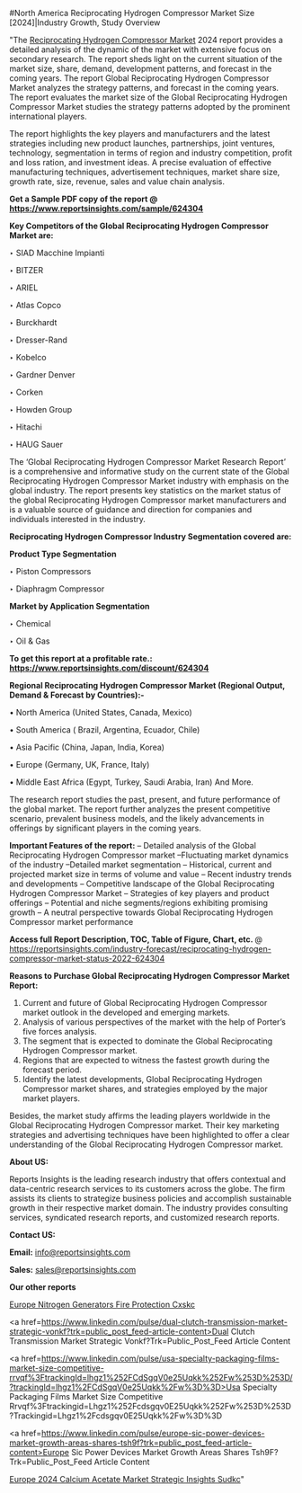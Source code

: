 #North America Reciprocating Hydrogen Compressor Market Size [2024]|Industry Growth, Study Overview

"The <a href=https://www.reportsinsights.com/sample/624304>Reciprocating Hydrogen Compressor Market</a> 2024 report provides a detailed analysis of the dynamic of the market with extensive focus on secondary research. The report sheds light on the current situation of the market size, share, demand, development patterns, and forecast in the coming years. The report Global Reciprocating Hydrogen Compressor Market analyzes the strategy patterns, and forecast in the coming years. The report evaluates the market size of the Global Reciprocating Hydrogen Compressor Market studies the strategy patterns adopted by the prominent international players.

The report highlights the key players and manufacturers and the latest strategies including new product launches, partnerships, joint ventures, technology, segmentation in terms of region and industry competition, profit and loss ration, and investment ideas. A precise evaluation of effective manufacturing techniques, advertisement techniques, market share size, growth rate, size, revenue, sales and value chain analysis.

<strong>Get a Sample PDF copy of the report @ <a href=https://www.reportsinsights.com/sample/624304 style=color:#0000ff;>https://www.reportsinsights.com/sample/624304</a></strong>

<strong>Key Competitors of the Global Reciprocating Hydrogen Compressor Market are:</strong>

‣ SIAD Macchine Impianti

‣ BITZER

‣ ARIEL

‣ Atlas Copco

‣ Burckhardt

‣ Dresser-Rand

‣ Kobelco

‣ Gardner Denver

‣ Corken

‣ Howden Group

‣ Hitachi

‣ HAUG Sauer

The ‘Global Reciprocating Hydrogen Compressor Market Research Report’ is a comprehensive and informative study on the current state of the Global Reciprocating Hydrogen Compressor Market industry with emphasis on the global industry. The report presents key statistics on the market status of the global Reciprocating Hydrogen Compressor market manufacturers and is a valuable source of guidance and direction for companies and individuals interested in the industry.

<strong>Reciprocating Hydrogen Compressor Industry Segmentation covered are:</strong>

<strong>Product Type Segmentation</strong>

‣    Piston Compressors

‣ Diaphragm Compressor

<strong>Market by Application Segmentation</strong>

‣   Chemical

‣ Oil & Gas

<strong>To get this report at a profitable rate.: <a href=https://www.reportsinsights.com/discount/624304 style=color:#0000ff;>https://www.reportsinsights.com/discount/624304</a></strong>

<strong>Regional Reciprocating Hydrogen Compressor Market (Regional Output, Demand &amp; Forecast by Countries):-</strong>

• North America (United States, Canada, Mexico)

• South America ( Brazil, Argentina, Ecuador, Chile)

• Asia Pacific (China, Japan, India, Korea)

• Europe (Germany, UK, France, Italy)

• Middle East Africa (Egypt, Turkey, Saudi Arabia, Iran) And More.

The research report studies the past, present, and future performance of the global market. The report further analyzes the present competitive scenario, prevalent business models, and the likely advancements in offerings by significant players in the coming years.

<strong>Important Features of the report:</strong>
– Detailed analysis of the Global Reciprocating Hydrogen Compressor market
–Fluctuating market dynamics of the industry
–Detailed market segmentation
– Historical, current and projected market size in terms of volume and value
– Recent industry trends and developments
– Competitive landscape of the Global Reciprocating Hydrogen Compressor Market
– Strategies of key players and product offerings
– Potential and niche segments/regions exhibiting promising growth
– A neutral perspective towards Global Reciprocating Hydrogen Compressor market performance

<strong>Access full Report Description, TOC, Table of Figure, Chart, etc. </strong>@   <a href=https://reportsinsights.com/industry-forecast/reciprocating-hydrogen-compressor-market-status-2022-624304 style=color:#0000ff;>https://reportsinsights.com/industry-forecast/reciprocating-hydrogen-compressor-market-status-2022-624304</a>

<strong>Reasons to Purchase Global Reciprocating Hydrogen Compressor Market Report:</strong>
1. Current and future of Global Reciprocating Hydrogen Compressor market outlook in the developed and emerging markets.
2. Analysis of various perspectives of the market with the help of Porter’s five forces analysis.
3. The segment that is expected to dominate the Global Reciprocating Hydrogen Compressor market.
4. Regions that are expected to witness the fastest growth during the forecast period.
5. Identify the latest developments, Global Reciprocating Hydrogen Compressor market shares, and strategies employed by the major market players.

Besides, the market study affirms the leading players worldwide in the Global Reciprocating Hydrogen Compressor market. Their key marketing strategies and advertising techniques have been highlighted to offer a clear understanding of the Global Reciprocating Hydrogen Compressor market.

<strong><strong>About US</strong>:</strong>

Reports Insights is the leading research industry that offers contextual and data-centric research services to its customers across the globe. The firm assists its clients to strategize business policies and accomplish sustainable growth in their respective market domain. The industry provides consulting services, syndicated research reports, and customized research reports.

<strong>Contact US:</strong>

<p class=><b>Email:</b> <a href=mailto:info@reportsinsights.com>info@reportsinsights.com</a></p>
<p class=><b>Sales:</b> <a href=mailto:sales@reportsinsights.com>sales@reportsinsights.com</a></p>

<strong>Our other reports</strong>

<a href=https://www.linkedin.com/pulse/europe-nitrogen-generators-fire-protection-cxskc/>Europe Nitrogen Generators Fire Protection Cxskc</a>

<a href=https://www.linkedin.com/pulse/dual-clutch-transmission-market-strategic-vonkf?trk=public_post_feed-article-content>Dual Clutch Transmission Market Strategic Vonkf?Trk=Public_Post_Feed Article Content</a>

<a href=https://www.linkedin.com/pulse/usa-specialty-packaging-films-market-size-competitive-rrvqf%3FtrackingId=lhgz1%252FCdSgqV0e25Uqkk%252Fw%253D%253D/?trackingId=lhgz1%2FCdSgqV0e25Uqkk%2Fw%3D%3D>Usa Specialty Packaging Films Market Size Competitive Rrvqf%3Ftrackingid=Lhgz1%252Fcdsgqv0E25Uqkk%252Fw%253D%253D?Trackingid=Lhgz1%2Fcdsgqv0E25Uqkk%2Fw%3D%3D</a>

<a href=https://www.linkedin.com/pulse/europe-sic-power-devices-market-growth-areas-shares-tsh9f?trk=public_post_feed-article-content>Europe Sic Power Devices Market Growth Areas Shares Tsh9F?Trk=Public_Post_Feed Article Content</a>

<a href=https://www.linkedin.com/pulse/europe-2024-calcium-acetate-market-strategic-insights-sudkc/>Europe 2024 Calcium Acetate Market Strategic Insights Sudkc</a>"
